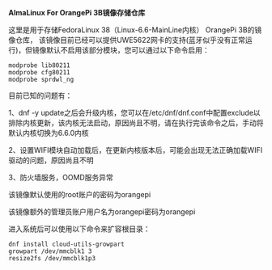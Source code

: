 **AlmaLinux For OrangePi 3B镜像存储仓库**

这里是用于存储FedoraLinux 38（Linux-6.6-MainLine内核） OrangePi 3B的镜像仓库，
该镜像目前已经可以提供UWE5622网卡的支持(蓝牙似乎没有正常运行)，但镜像默认不启用该部分模块，您可以通过以下命令启用：

```shell
modprobe lib80211
modprobe cfg80211
modprobe sprdwl_ng
```

目前已知的问题有：

1、dnf -y update之后会升级内核，您可以在/etc/dnf/dnf.conf中配置exclude以排除内核更新，该内核无法启动，原因尚且不明，请在执行完该命令之后，手动将默认内核切换为6.6.0内核

2、设置WIFI模块自动加载后，在更新内核版本后，可能会出现无法正确加载WIFI驱动的问题，原因尚且不明

3、防火墙服务，OOMD服务异常

该镜像默认使用的root账户的密码为orangepi

该镜像额外的管理员账户用户名为orangepi密码为orangepi

进入系统后可以使用以下命令来扩容根目录：

```shell
dnf install cloud-utils-growpart
growpart /dev/mmcblk1 3
resize2fs /dev/mmcblk1p3
